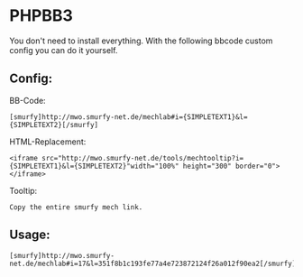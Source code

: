 PHPBB3
=================

You don't need to install everything. With the following bbcode custom config you can do it yourself.

Config:
--------

BB-Code:

    [smurfy]http://mwo.smurfy-net.de/mechlab#i={SIMPLETEXT1}&l={SIMPLETEXT2}[/smurfy]

HTML-Replacement:

    <iframe src="http://mwo.smurfy-net.de/tools/mechtooltip?i={SIMPLETEXT1}&l={SIMPLETEXT2}"width="100%" height="300" border="0"></iframe>
Tooltip:

    Copy the entire smurfy mech link.

Usage:
-------
    [smurfy]http://mwo.smurfy-net.de/mechlab#i=17&l=351f8b1c193fe77a4e723872124f26a012f90ea2[/smurfy]
